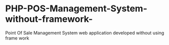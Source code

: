 # PHP-POS-Management-System-without-framework-
Point Of Sale Management System web application developed without using frame work
